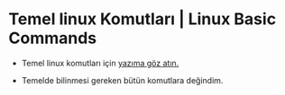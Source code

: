# Temel linux Komutları | Linux Basic Commands

* Temel linux komutları için [yazıma göz atın.](https://teknotower.com/bilmesi-gereken-linux-komutlari-2020-teknotower/)

* Temelde bilinmesi gereken bütün komutlara değindim. 
